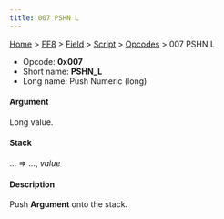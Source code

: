 ```yaml
---
title: 007 PSHN L
---
```


[Home](../../../../Main%20Page.md.md) > [FF8](../../../../FF8.md) > [Field](../../../Field.md) > [Script](../../Script.md) > [Opcodes](../Opcodes.md) > 007 PSHN L

-   Opcode: **0x007**
-   Short name: **PSHN\_L**
-   Long name: Push Numeric (long)

#### Argument

Long value.

#### Stack

... =&gt; ..., *value*

#### Description

Push **Argument** onto the stack.

